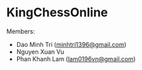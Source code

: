 # KingChessOnline

Members:
- Dao Minh Tri (minhtri1396@gmail.com)
- Nguyen Xuan Vu
- Phan Khanh Lam (lam0196vn@gmail.com)
